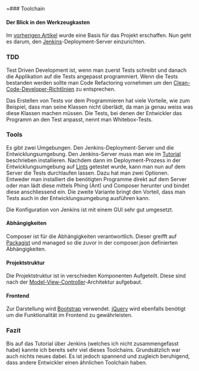 =### Toolchain
#### Der Blick in den Werkzeugkasten
Im [vorherigen Artikel](/de/artikel/phpmagazin/3.17/sicher_ins_ziel) wurde eine Basis für das Projekt erschaffen. Nun geht es darum, den [Jenkins](https://jenkins.io/)-Deployment-Server einzurichten.





### TDD
Test Driven Development ist, wenn man zuerst Tests schreibt und danach die Applikation auf die Tests angepasst programmiert. Wenn die Tests bestanden werden sollte man Code Refactoring vornehmen um den [Clean-Code-Developer-Richtlinien](http://clean-code-developer.de/) zu entsprechen.


Das Erstellen von Tests vor dem Programmieren hat viele Vorteile, wie zum Beispiel, dass man seine Klassen nicht überlädt, da man ja genau weiss was diese Klassen machen müssen. Die Tests, bei denen der Entwickler das Programm an den Test anpasst, nennt man Whitebox-Tests.


### Tools
Es gibt zwei Umgebungen. Den Jenkins-Deployment-Server und die Entwicklungsumgebung. Den Jenkins-Server muss man wie im [Tutorial](https://jenkins.io/doc/) beschrieben installieren. Nachdem dann im Deployment-Prozess in der Entwicklungsumgebung auf [Lints](/de/wiki/programmiersprachen/javascript/statische_codeanalyse#statische_codeanalyse_in_php) getestet wurde, kann man nun auf dem Server die Tests durchlaufen lassen. Dazu hat man zwei Optionen. Entweder man installiert die benötigten Programme direkt auf dem Server oder man lädt diese mittels Phing (Ant) und Composer herunter und bindet diese anschliessend ein. Die zweite Variante bringt den Vorteil, dass man Tests auch in der Entwicklungsumgebung ausführen kann.


Die Konfiguration von Jenkins ist mit einem GUI sehr gut umgesetzt.





#### Abhängigkeiten
Composer ist für die Abhängigkeiten verantwortlich. Dieser greifft auf [Packagist](https://packagist.org/) und managed so die zuvor in der composer.json definierten Abhängigkeiten.





#### Projektstruktur
Die Projektstruktur ist in verschieden Komponenten Aufgeteilt. Diese sind nach der [Model-View-Controller](/de/wiki/programmiersprachen/php/mvc)-Architektur aufgebaut.





#### Frontend
Zur Darstellung wird [Bootstrap](https://getbootstrap.com/) verwendet. [jQuery](http://jquery.com/) wird ebenfalls benötigt um die Funktionalität im Frontend zu gewährleisten.





### Fazit
Bis auf das Tutorial über Jenkins (welches ich nicht zusammengefasst habe) kannte ich bereits sehr viel dieses Toolchains. Grundsätzlich war auch nichts neues dabei. Es ist jedoch spannend und zugleich beruhigend, dass andere Entwickler einen ähnlichen Toolchain haben.
